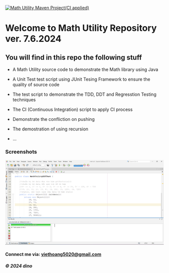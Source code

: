 [![Math Utility Maven Project(CI applied)](https://github.com/hiber-neet/math-util/actions/workflows/ci-script.yml/badge.svg)](https://github.com/hiber-neet/math-util/actions/workflows/ci-script.yml)

# Welcome to Math Utility Repository ver. 7.6.2024
## You will find in this repo the following stuff
* A Math Utility source code to demonstrate the Math library using Java
* A Unit Test test script using JUnit Tesing Framework to ensure the quality of source code
* The test script to demonstrate the TDD, DDT and Regresstion Testing techniques
* The CI (Continuous Integration) script to apply CI process
* Demonstrate the confliction on pushing
* The demostration of using recursion

* ...
### Screenshots
![Source code and Unit Test](screenshots/TestJunit.png)
#### Connect me via: viethoang5020@gmail.com
##### &#169; 2024 dino
